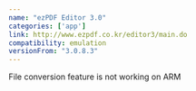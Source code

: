 ```yaml
---
name: "ezPDF Editor 3.0"
categories: ['app']
link: http://www.ezpdf.co.kr/editor3/main.do
compatibility: emulation
versionFrom: "3.0.8.3"
---
```


File conversion feature is not working on ARM